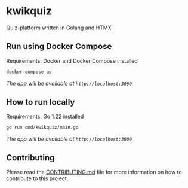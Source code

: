 # kwikquiz
Quiz-platform written in Golang and HTMX


## Run using Docker Compose
Requirements: Docker and Docker Compose installed

```bash 
docker-compose up
```
_The app will be available at `http://localhost:3000`_

## How to run locally
Requirements: Go 1.22 installed

```bash
go run cmd/kwikquiz/main.go
```
_The app will be available at `http://localhost:3000`_

## Contributing
Please read the [CONTRIBUTING.md](CONTRIBUTING.md) file for more information on how to contribute to this project.
